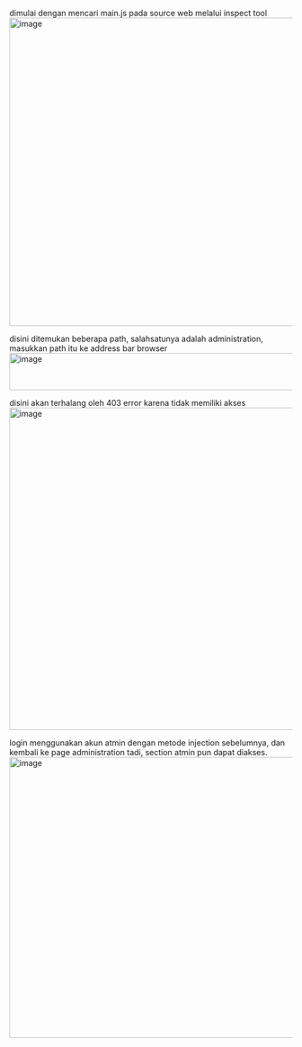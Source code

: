 dimulai dengan mencari main.js pada source web melalui inspect tool
<img width="1900" height="548" alt="image" src="https://github.com/user-attachments/assets/a3276d98-e1a2-40c5-8cfa-ad36d3405bb5" />

disini ditemukan beberapa path, salahsatunya adalah administration, masukkan path itu ke address bar browser
<img width="919" height="66" alt="image" src="https://github.com/user-attachments/assets/b68b55ec-c9cf-4ed1-aacf-d034f0845074" />

disini akan terhalang oleh 403 error karena tidak memiliki akses
<img width="1195" height="573" alt="image" src="https://github.com/user-attachments/assets/e9725f7c-f7fe-41f3-8967-d6cf5bac14b7" />

login menggunakan akun atmin dengan metode injection sebelumnya, dan kembali ke page administration tadi, section atmin pun dapat diakses.
<img width="1905" height="499" alt="image" src="https://github.com/user-attachments/assets/ae47ee64-b2a7-407c-abc7-a40ecfafea03" />


